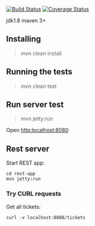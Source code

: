 [![Build Status](https://travis-ci.org/brest-java-course-summer-2019/andrew-murin.svg?branch=master)](https://travis-ci.org/brest-java-course-summer-2019/andrew-murin)
[![Coverage Status](https://coveralls.io/repos/github/brest-java-course-summer-2019/andrew-murin/badge.svg?branch=master)](https://coveralls.io/github/brest-java-course-summer-2019/andrew-murin?branch=master)

jdk1.8
maven 3+

## Installing
>mvn clean install

## Running the tests
>mvn clean test

## Run server test
>mvn jetty:run

Open [http:localhost:8080](http://localhost:8080/)

## Rest server

Start REST app:

    cd rest-app
    mvn jetty:run
    
### Try CURL requests

Get all tickets:

    curl -v localhost:8088/tickets
    